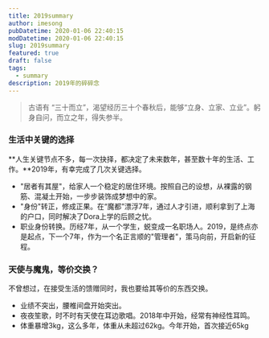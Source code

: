 ```yaml
---
title: 2019summary
author: imesong
pubDatetime: 2020-01-06 22:40:15
modDatetime: 2020-01-06 22:40:15
slug: 2019summary
featured: true
draft: false
tags:
  - summary
description: 2019年的碎碎念
---
```


> 古语有 “三十而立”，渴望经历三十个春秋后，能够“立身、立家、立业”。躬身自问，而立之年，得失参半。

### 生活中关键的选择

**人生关键节点不多，每一次抉择，都决定了未来数年，甚至数十年的生活、工作。**2019年，有幸完成了几次关键选择。

- "居者有其屋"，给家人一个稳定的居住环境。按照自己的设想，从裸露的钢筋、混凝土开始，一步步装饰成梦想中的家。
- "身份"转正，修成正果。在“魔都”漂浮7年，通过人才引进，顺利拿到了上海的户口，同时解决了Dora上学的后顾之忧。
- 职业身份转换。历经7年，从一个学生，蜕变成一名职场人。2019，是终点亦是起点，下一个7年，作为一个名正言顺的"管理者"，策马向前，开启新的征程。

### 天使与魔鬼，等价交换？

不曾想过，在接受生活的馈赠同时，我也要给其等价的东西交换。

- 业绩不突出，腰椎间盘开始突出。
- 夜夜笙歌，时不时有天使在耳边歌唱。2018年中开始，经常有神经性耳鸣。
- 体重暴增3kg，这么多年，体重从未超过62kg。今年开始，首次接近65kg
